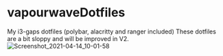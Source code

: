 # vapourwaveDotfiles
My i3-gaps dotfiles (polybar, alacritty and ranger included) These dotfiles are a bit sloppy and will be improved in V2.
![Screenshot_2021-04-14_10-01-58](https://user-images.githubusercontent.com/76793908/114735380-03f6bd80-9d3d-11eb-8030-d4292be9ba36.png)
